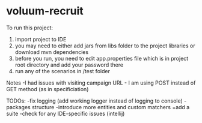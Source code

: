 # voluum-recruit

To run this project:
1. import project to IDE
2. you may need to either add jars from libs folder to the project libraries or download mvn dependencies
3. before you run, you need to edit app.properties file which is in project root directory and add your password there
4. run any of the scenarios in /test folder

Notes
-I had issues with visiting campaign URL - I am using POST instead of GET method (as in specificiation)

TODOs:
-fix logging (add working logger instead of logging to console)
-packages structure
-introduce more entities and custom matchers
=add a suite
-check for any IDE-specific issues (intellij)